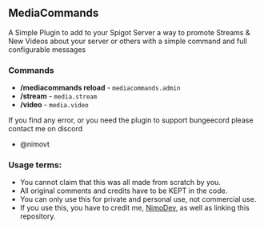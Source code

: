 ## MediaCommands

A Simple Plugin to add to your Spigot Server a way to promote Streams & New Videos about your server or others with a simple command and full configurable messages

### Commands

- **/mediacommands reload** - `mediacommands.admin`
- **/stream** - `media.stream`
- **/video** - `media.video`

If you find any error, or you need the plugin to support bungeecord please contact me on discord

- @nimovt

### Usage terms:
- You cannot claim that this was all made from scratch by you.
- All original comments and credits have to be KEPT in the code.
- You can only use this for private and personal use, not commercial use.
- If you use this, you have to credit me, [NimoDev](https://github.com/NimxDev), as well as linking this repository.